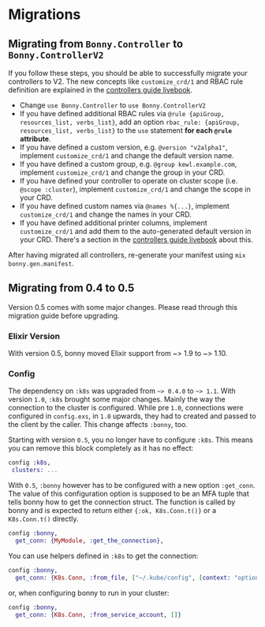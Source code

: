 # Migrations

## Migrating from `Bonny.Controller` to `Bonny.ControllerV2`

If you follow these steps, you should be able to successfully migrate your controllers to V2.
The new concepts like `customize_crd/1` and RBAC rule definition are explained in the [controllers guide livebook](./controllers.livemd).

- Change `use Bonny.Controller` to `use Bonny.ControllerV2`
- If you have defined additional RBAC rules via `@rule {apiGroup, resources_list, verbs_list}`, add an option `rbac_rule: {apiGroup, resources_list, verbs_list}` to the `use` statement **for each `@rule` attribute**.
- If you have defined a custom version, e.g. `@version "v2alpha1"`, implement `customize_crd/1` and change the default version name.
- If you have defined a custom group, e.g. `@group kewl.example.com`, implement `customize_crd/1` and change the group in your CRD.
- If you have defined your controller to operate on cluster scope (i.e. `@scope :cluster`), implement `customize_crd/1` and change the scope in your CRD.
- If you have defined custom names via `@names %{...}`, implement `customize_crd/1` and change the names in your CRD.
- If you have defined additional printer columns, implement `customize_crd/1` and add them to the auto-generated default version in your CRD. There's a section in the [controllers guide livebook](./controllers.livemd) about this.

After having migrated all controllers, re-generate your manifest using `mix bonny.gen.manifest`.

## Migrating from 0.4 to 0.5

Version 0.5 comes with some major changes. Please read through this migration guide before upgrading.

### Elixir Version

With version 0.5, bonny moved Elixir support from \~> 1.9 to \~> 1.10.

### Config

The dependency on `:k8s` was upgraded from `~> 0.4.0` to `~> 1.1`. With version `1.0`,
`:k8s` brought some major changes. Mainly the way the connection to the cluster
is configured. While pre `1.0`, connections were configured in `config.exs`, in `1.0`
upwards, they had to created and passed to the client by the caller. This change
affects `:bonny`, too.

Starting with version `0.5`, you no longer have to configure `:k8s`. This means
you can remove this block completely as it has no effect:

```elixir
config :k8s,
 clusters: ...
```

With `0.5`, `:bonny` however has to be configured with a new option `:get_conn`. The value of
this configuration option is supposed to be an MFA tuple that tells bonny how to get
the connection struct. The function is called by bonny and is expected to return
either `{:ok, K8s.Conn.t()}` or a `K8s.Conn.t()` directly.

```elixir
config :bonny,
  get_conn: {MyModule, :get_the_connection},
```

You can use helpers defined in `:k8s` to get the connection:

```elixir
config :bonny,
  get_conn: {K8s.Conn, :from_file, ["~/.kube/config", [context: "optional-alternate-context"]]},
```

or, when configuring bonny to run in your cluster:

```elixir
config :bonny,
  get_conn: {K8s.Conn, :from_service_account, []}
```
